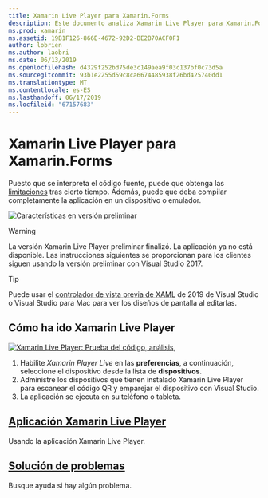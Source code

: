 ```yaml
---
title: Xamarin Live Player para Xamarin.Forms
description: Este documento analiza Xamarin Live Player para Xamarin.Forms, que describe la instalación, la aplicación Xamarin Live Player, ejemplos de uso con Xamarin Live Player, limitaciones y solución de problemas.
ms.prod: xamarin
ms.assetid: 19B1F126-866E-4672-92D2-BE2B70ACF0F1
author: lobrien
ms.author: laobri
ms.date: 06/13/2019
ms.openlocfilehash: d4329f252bd75de3c149aea9f03c137bf0c73d5a
ms.sourcegitcommit: 93b1e2255d59c8ca6674485938f26bd425740dd1
ms.translationtype: MT
ms.contentlocale: es-ES
ms.lasthandoff: 06/17/2019
ms.locfileid: "67157683"
---
```

# <a name="xamarin-live-player-for-xamarinforms"></a>Xamarin Live Player para Xamarin.Forms

Puesto que se interpreta el código fuente, puede que obtenga las [limitaciones](limitations.md) tras cierto tiempo. Además, puede que deba compilar completamente la aplicación en un dispositivo o emulador.

![Características en versión preliminar](~/media/shared/preview.png)

> [!WARNING]
> La versión Xamarin Live Player preliminar finalizó. La aplicación ya no está disponible. Las instrucciones siguientes se proporcionan para los clientes siguen usando la versión preliminar con Visual Studio 2017.

> [!TIP]
> Puede usar el [controlador de vista previa de XAML](~/xamarin-forms/xaml/xaml-previewer/index.md) de 2019 de Visual Studio o Visual Studio para Mac para ver los diseños de pantalla al editarlas.

## <a name="how-xamarin-live-player-worked"></a>Cómo ha ido Xamarin Live Player

[![Xamarin Live Player: Prueba del código, análisis,](images/xamarin-live.png)](images/xamarin-live-sml.png#lightbox)

1. Habilite *Xamarin Player Live* en las **preferencias**, a continuación, seleccione el dispositivo desde la lista de **dispositivos**.
2. Administre los dispositivos que tienen instalado Xamarin Live Player para escanear el código QR y emparejar el dispositivo con Visual Studio.
3. La aplicación se ejecuta en su teléfono o tableta.

## <a name="xamarin-live-player-appplayermd"></a>[Aplicación Xamarin Live Player](player.md)

Usando la aplicación Xamarin Live Player.

## <a name="troubleshootingtroubleshootingmd"></a>[Solución de problemas](troubleshooting.md)

Busque ayuda si hay algún problema.
